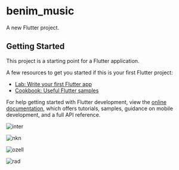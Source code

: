 # benim_music

A new Flutter project.

## Getting Started

This project is a starting point for a Flutter application.

A few resources to get you started if this is your first Flutter project:

- [Lab: Write your first Flutter app](https://docs.flutter.dev/get-started/codelab)
- [Cookbook: Useful Flutter samples](https://docs.flutter.dev/cookbook)

For help getting started with Flutter development, view the
[online documentation](https://docs.flutter.dev/), which offers tutorials,
samples, guidance on mobile development, and a full API reference.

![inter](https://user-images.githubusercontent.com/58364159/214843677-9677bb7f-3ae2-4277-aae4-8edc2a942fad.png)
  
    
      

![nkn](https://user-images.githubusercontent.com/58364159/214843715-b2729cad-6fd6-41da-88c3-cff6378bac32.png)
  
    
      
      
![ozell](https://user-images.githubusercontent.com/58364159/214843729-961f9b09-9140-4f94-bbd0-879961f087f2.png)
  
    
      
      

![rad](https://user-images.githubusercontent.com/58364159/214843758-2ffcdbf3-4a4a-4c00-b6cf-d1dc4f2a5743.png)
